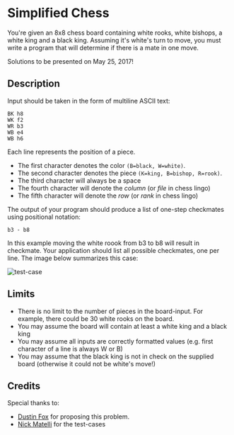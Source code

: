 # Simplified Chess

You're given an 8x8 chess board containing white rooks, white bishops, a white king and a black king. Assuming it's white's turn to move, you must write a program that will determine if there is a mate in one move.

Solutions to be presented on May 25, 2017!

## Description

Input should be taken in the form of multiline ASCII text:

```
BK h8
WK f2
WR b3
WB e4
WB h6
```

Each line represents the position of a piece.
- The first character denotes the color `(B=black, W=white)`.
- The second character denotes the piece `(K=king, B=bishop, R=rook)`.
- The third character will always be a space
- The fourth character will denote the _column_ (or _file_ in chess lingo)
- The fifth character will denote the _row_ (or _rank_ in chess lingo)

The output of your program should produce a list of one-step checkmates using positional notation:
```
b3 - b8
```

In this example moving the white roook from b3 to b8 will result in checkmate.
Your application should list all possible checkmates, one per line. The image below summarizes this case:

![test-case](https://git.enova.com/raw/fun/the-coding-zone/master/problem-2017-05/board.png)

## Limits

- There is no limit to the number of pieces in the board-input. For example, there could be 30 white rooks on the board.
- You may assume the board will contain at least a white king and a black king
- You may assume all inputs are correctly formatted values (e.g. first character of a line is always W or B)
- You may assume that the black king is not in check on the supplied board (otherwise it could not be white's move!)


## Credits

Special thanks to:
 - [Dustin Fox](mailto:dfox@enova.com) for proposing this problem.
 - [Nick Matelli](mailto:nmatelli@enova.com) for the test-cases

